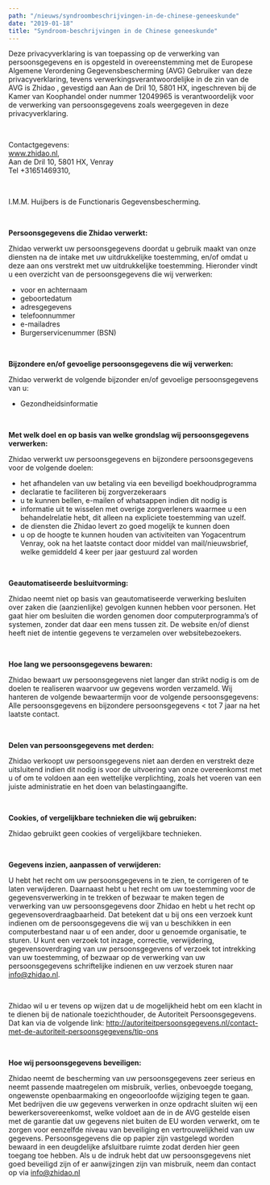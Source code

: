 ```yaml
---
path: "/nieuws/syndroombeschrijvingen-in-de-chinese-geneeskunde"
date: "2019-01-18"
title: "Syndroom-beschrijvingen in de Chinese geneeskunde"
---
```

Deze privacyverklaring is van toepassing op de verwerking van persoonsgegevens en is opgesteld in overeenstemming met de Europese Algemene Verordening Gegevensbescherming (AVG)
Gebruiker van deze privacyverklaring, tevens verwerkingsverantwoordelijke in de zin van de AVG is Zhidao , gevestigd aan Aan de Dril 10, 5801 HX, ingeschreven bij de Kamer van Koophandel onder nummer 12049965 is verantwoordelijk voor de verwerking van persoonsgegevens zoals weergegeven in deze privacyverklaring.

&nbsp;

Contactgegevens:  
www.zhidao.nl,  
Aan de Dril 10, 5801 HX, Venray  
Tel +31651469310,

&nbsp;

I.M.M. Huijbers is de Functionaris Gegevensbescherming.

&nbsp;

**Persoonsgegevens die Zhidao verwerkt:**

Zhidao verwerkt uw persoonsgegevens doordat u gebruik maakt van onze diensten na de intake met uw uitdrukkelijke toestemming, en/of omdat u deze aan ons verstrekt met uw uitdrukkelijke toestemming.
Hieronder vindt u een overzicht van de persoonsgegevens die wij verwerken:
* voor en achternaam
* geboortedatum
* adresgegevens
* telefoonnummer
* e-mailadres
* Burgerservicenummer (BSN)

&nbsp;

**Bijzondere en/of gevoelige persoonsgegevens die wij verwerken:**

Zhidao verwerkt de volgende bijzonder en/of gevoelige persoonsgegevens van u:  
* Gezondheidsinformatie

&nbsp;

**Met welk doel en op basis van welke grondslag wij persoonsgegevens verwerken:**

Zhidao verwerkt uw persoonsgegevens en bijzondere persoonsgegevens voor de volgende doelen:

* het afhandelen van uw betaling via een beveiligd boekhoudprogramma
* declaratie te faciliteren  bij zorgverzekeraars
* u te kunnen bellen, e-mailen of whatsappen indien dit nodig is
* informatie uit te wisselen met overige zorgverleners waarmee u een behandelrelatie hebt, dit alleen na expliciete toestemming  van uzelf.
* de diensten die Zhidao levert zo goed mogelijk te kunnen doen
* u op de hoogte te kunnen houden van activiteiten van Yogacentrum Venray, ook na het laatste contact door middel van mail/nieuwsbrief, welke gemiddeld 4 keer per jaar gestuurd zal worden

&nbsp;

**Geautomatiseerde besluitvorming:**

Zhidao neemt niet op basis van geautomatiseerde verwerking besluiten over zaken die (aanzienlijke) gevolgen kunnen hebben voor personen. Het gaat hier om besluiten die worden genomen door computerprogramma’s of systemen, zonder dat daar een mens tussen zit.
De website en/of dienst heeft niet de intentie gegevens te verzamelen over websitebezoekers.

&nbsp;

**Hoe lang we persoonsgegevens bewaren:**

Zhidao bewaart uw persoonsgegevens niet langer dan strikt nodig is om de doelen te realiseren waarvoor uw gegevens worden verzameld. Wij hanteren de volgende bewaartermijn voor de volgende persoonsgegevens:
Alle persoonsgegevens en bijzondere persoonsgegevens   < tot 7 jaar na het laatste contact.

&nbsp;

**Delen van persoonsgegevens met derden:**

Zhidao verkoopt uw persoonsgegevens niet aan derden en verstrekt deze uitsluitend indien dit nodig is voor de uitvoering van onze overeenkomst met u of om te voldoen aan een wettelijke verplichting, zoals het voeren van een juiste administratie en het doen van belastingaangifte.

&nbsp;

**Cookies, of vergelijkbare technieken die wij gebruiken:**

Zhidao gebruikt geen cookies of vergelijkbare technieken.

&nbsp;

**Gegevens inzien, aanpassen of verwijderen:**

U hebt het recht om uw persoonsgegevens in te zien, te corrigeren of te laten verwijderen. Daarnaast hebt u het recht om uw toestemming voor de gegevensverwerking in te trekken of bezwaar te maken tegen de verwerking van uw persoonsgegevens door Zhidao en hebt u het recht op gegevensoverdraagbaarheid. Dat betekent dat u bij ons een verzoek kunt indienen om de persoonsgegevens die wij van u beschikken in een computerbestand naar u of een ander, door u genoemde organisatie, te sturen.
U kunt een verzoek tot inzage, correctie, verwijdering, gegevensoverdraging van uw persoonsgegevens of verzoek tot intrekking van uw toestemming, of bezwaar op de verwerking van uw persoonsgegevens schriftelijke indienen en uw verzoek sturen naar info@zhidao.nl.

&nbsp;

Zhidao wil u er tevens op wijzen dat u de mogelijkheid hebt om een klacht in te dienen bij de nationale toezichthouder, de Autoriteit Persoonsgegevens. Dat kan via de volgende link: http://autoriteitpersoonsgegevens.nl/contact-met-de-autoriteit-persoonsgegevens/tip-ons

&nbsp;

**Hoe wij persoonsgegevens beveiligen:**

Zhidao neemt de bescherming van uw persoonsgegevens zeer serieus en neemt passende maatregelen om misbruik, verlies, onbevoegde toegang, ongewenste openbaarmaking en ongeoorloofde wijziging tegen te gaan.
Met bedrijven die uw gegevens verwerken in onze opdracht sluiten wij een bewerkersovereenkomst, welke voldoet aan de in de AVG gestelde eisen met de garantie dat uw gegevens niet buiten de EU worden verwerkt, om te zorgen voor eenzelfde niveau van beveiliging en vertrouwelijkheid van uw gegevens.
Persoonsgegevens die op papier zijn vastgelegd worden bewaard in een deugdelijke afsluitbare ruimte zodat derden hier geen toegang toe hebben.
Als u de indruk hebt dat uw persoonsgegevens niet goed beveiligd zijn of er aanwijzingen zijn van misbruik, neem dan contact op via info@zhidao.nl
